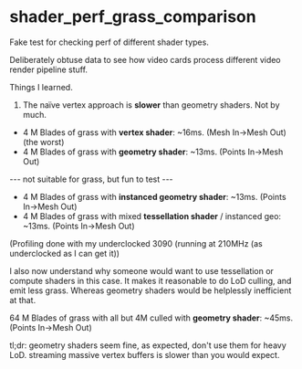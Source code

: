 # shader_perf_grass_comparison
Fake test for checking perf of different shader types.

Deliberately obtuse data to see how video cards process different video render pipeline stuff.

Things I learned.


1) The naïve vertex approach is **slower** than geometry shaders.  Not by much.

* 4 M Blades of grass with **vertex shader**: ~16ms.  (Mesh In->Mesh Out) (the worst)
* 4 M Blades of grass with **geometry shader**: ~13ms.  (Points In->Mesh Out)

--- not suitable for grass, but fun to test ---

* 4 M Blades of grass with **instanced geometry shader**: ~13ms.  (Points In->Mesh Out)
* 4 M Blades of grass with mixed **tessellation shader** / instanced geo: ~13ms.  (Points In->Mesh Out)

(Profiling done with my underclocked 3090 (running at 210MHz (as underclocked as I can get it)) 

I also now understand why someone would want to use tessellation or compute shaders in this case.  It makes it reasonable to do LoD culling, and emit less grass.  Whereas geometry shaders would be helplessly inefficient at that.

64 M Blades of grass with all but 4M culled with **geometry shader**: ~45ms.  (Points In->Mesh Out)

tl;dr:
geometry shaders seem fine, as expected, don't use them for heavy LoD.
streaming massive vertex buffers is slower than you would expect.


